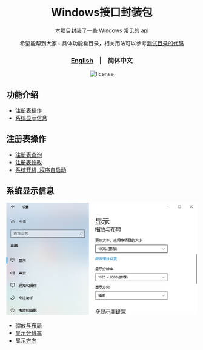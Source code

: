 

<div align="center">
  <h1>Windows接口封装包</h1>
  <p>本项目封装了一些 Windows 常见的 api</p>
  <p>
    希望能帮到大家~
    具体功能看目录，相关用法可以参考<span><a href="./Test">测试目录的代码</a></span>
  </p>
  <p>
    <h3><a href="./README.md">English</a>&emsp;|&emsp;<span>简体中文</span></h3>
  </p>
  <p>
    <img src="https://img.shields.io/github/license/MrHulu/WindowApiPackage" alt="license">
  </p>
</div>

## 功能介绍

- [注册表操作](#注册表操作)
- [系统显示信息](#系统显示信息)

## 注册表操作

- [注册表查询](./Src/WinReg/WinRegUtil.h "WinRegUtil")
- [注册表修改](./Src/WinReg/WinRegUtil.h "WinRegUtil")
- [系统开机, 程序自启动](./Src/WinReg/WinRegUtil.h. "WinRegUtil")

## 系统显示信息

<img src="./Data/images/SystemDisplayInfo_zh-CN.png" alt="显示">

- [缩放与布局](./Src/WinSystemInfo/WinSystemDisplayInfoUtil.h "WinSystemDisplayInfoUtil")
- [显示分辨率](./Src/WinSystemInfo/WinSystemDisplayInfoUtil.h "WinSystemDisplayInfoUtil")
- [显示方向](./Src/WinSystemInfo/WinSystemDisplayInfoUtil.h "WinSystemDisplayInfoUtil")

